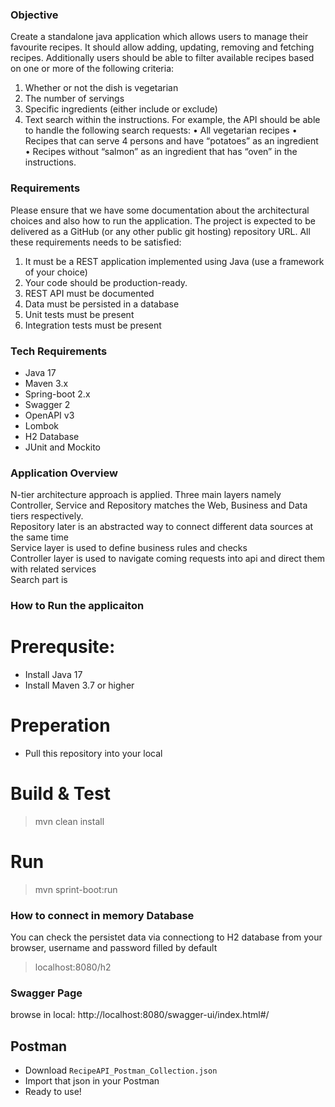 ### Objective
Create a standalone java application which allows users to manage their favourite recipes. It should allow adding, updating, removing and fetching recipes. Additionally users should be able to filter available recipes based on one or more of the following criteria:
1. Whether or not the dish is vegetarian
2. The number of servings
3. Specific ingredients (either include or exclude)
4. Text search within the instructions.
For example, the API should be able to handle the following search requests:
• All vegetarian recipes
• Recipes that can serve 4 persons and have “potatoes” as an ingredient
• Recipes without “salmon” as an ingredient that has “oven” in the instructions.
### Requirements
Please ensure that we have some documentation about the architectural choices and also how to run the application. The project is expected to be delivered as a GitHub (or any other public git hosting) repository URL.
All these requirements needs to be satisfied:
1. It must be a REST application implemented using Java (use a framework of your choice)
2. Your code should be production-ready.
3. REST API must be documented
4. Data must be persisted in a database
5. Unit tests must be present
6. Integration tests must be present

### Tech Requirements
- Java 17
- Maven 3.x
- Spring-boot 2.x
- Swagger 2
- OpenAPI v3
- Lombok
- H2 Database
- JUnit and Mockito

### Application Overview
N-tier architecture approach is applied. Three main layers namely Controller, Service and Repository matches the Web, Business and Data tiers respectively.<br />
Repository later is an abstracted way to connect different data sources at the same time
<br />
Service layer is used to define business rules and checks
<br />
Controller layer is used to navigate coming requests into api and direct them with related services
<br />
Search part is 

### How to Run the applicaiton
# Prerequsite:
- Install Java 17
- Install Maven 3.7 or higher 

# Preperation
- Pull this repository into your local

# Build & Test
> mvn clean install

# Run
> mvn sprint-boot:run

### How to connect in memory Database
You can check the persistet data via connectiong to H2 database from your browser, username and password filled by default
> localhost:8080/h2

### Swagger Page
browse in local: http://localhost:8080/swagger-ui/index.html#/

## Postman
- Download `RecipeAPI_Postman_Collection.json`
- Import that json in your Postman
- Ready to use! 






